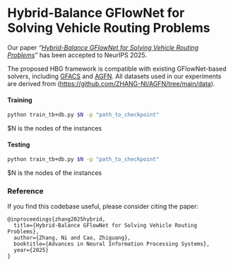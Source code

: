 # Hybrid-Balance GFlowNet for Solving Vehicle Routing Problems

Our paper *“[Hybrid-Balance GFlowNet for Solving Vehicle Routing Problems](https://arxiv.org/abs/2510.04792)”* has been accepted to NeurIPS 2025.

The proposed HBG framework is compatible with existing GFlowNet-based solvers, including [GFACS](https://github.com/ai4co/gfacs/tree/main?tab=readme-ov-file) and [AGFN](https://github.com/ZHANG-NI/AGFN ). All datasets used in our experiments are derived from (https://github.com/ZHANG-NI/AGFN/tree/main/data).

#### Training

```bash
python train_tb+db.py $N -p "path_to_checkpoint"
```

$N is the nodes of the instances

#### Testing

```bash
python train_tb+db.py $N -p "path_to_checkpoint"
```

$N is the nodes of the instances

### **Reference**

If you find this codebase useful, please consider citing the paper:

```
@inproceedings{zhang2025hybrid,
  title={Hybrid-Balance GFlowNet for Solving Vehicle Routing Problems},
  author={Zhang, Ni and Cao, Zhiguang},
  booktitle={Advances in Neural Information Processing Systems},
  year={2025}
}
```






